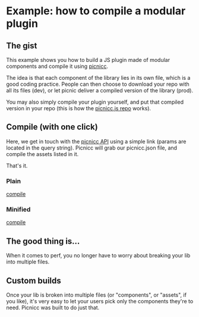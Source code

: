 # Example: how to compile a modular plugin

## The gist

This example shows you how to build a JS plugin made of modular components and compile it using [picnicc](https://picni.cc). 

The idea is that each component of the library lies in its own file, which is a good coding practice. People can then choose to download your repo with all its files (dev), or let picnic deliver a compiled version of the library (prod).

You may also simply compile your plugin yourself, and put that compiled version in your repo (this is how the [picnicc.js repo](https://github.com/picnicc/picnicc.js) works).

## Compile (with one click)

Here, we get in touch with the [picnicc API](https://picni.cc/api/v1) using a simple link (params are located in the query string). Picnicc will grab our picnicc.json file, and compile the assets listed in it.

That's it.

### Plain
[compile](https://picni.cc/api/v1/build/?username=picnicc&project=simple-compile.js&picnicc=https://raw.github.com/picnicc/example.simple-compile/master/picnicc.json&if_success=302)


### Minified
[compile](https://picni.cc/api/v1/build/?username=picnicc&project=simple-compile.js&picnicc=https://raw.github.com/picnicc/example.simple-compile/master/picnicc.json&if_success=302&minify=js)

## The good thing is...
When it comes to perf, you no longer have to worry about breaking your lib into multiple files.

## Custom builds
Once your lib is broken into multiple files (or "components", or "assets", if you like), it's very easy to let your users pick only the components they're to need. Picnicc was built to do just that.





